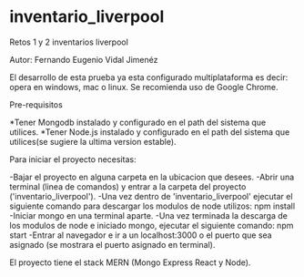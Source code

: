 # inventario_liverpool
Retos 1 y 2 inventarios liverpool

Autor: Fernando Eugenio Vidal Jimenéz

El desarrollo de esta prueba ya esta configurado multiplataforma es decir: opera en windows, mac o linux.
Se recomienda uso de Google Chrome.

Pre-requisitos

*Tener Mongodb instalado y configurado en el path del sistema que utilices.
*Tener Node.js instalado y configurado en el path del sistema que utilices(se sugiere la ultima version estable).

Para iniciar el proyecto necesitas:

-Bajar el proyecto en alguna carpeta en la ubicacion que desees.
-Abrir una terminal (linea de comandos) y entrar a la carpeta del proyecto ('inventario_liverpool').
-Una vez dentro de 'inventario_liverpool' ejecutar el siguiente comando para descargar los modulos de node utilizos: npm install
-Iniciar mongo en una terminal aparte.
-Una vez terminada la descarga de los modulos de node e iniciado mongo, ejecutar el siguiente comando: npm start
-Entrar al navegador e ir a un localhost:3000 o el puerto que sea asignado (se mostrara el puerto asignado en terminal).

El proyecto tiene el stack MERN (Mongo Express React y Node).

